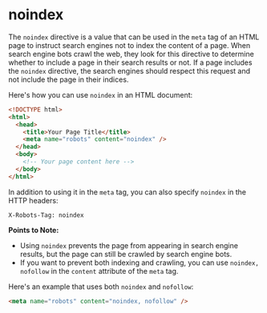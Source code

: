 # noindex

The `noindex` directive is a value that can be used in the `meta` tag of an HTML page to instruct search engines not to index the content of a page. When search engine bots crawl the web, they look for this directive to determine whether to include a page in their search results or not. If a page includes the `noindex` directive, the search engines should respect this request and not include the page in their indices.

Here's how you can use `noindex` in an HTML document:

```html
<!DOCTYPE html>
<html>
  <head>
    <title>Your Page Title</title>
    <meta name="robots" content="noindex" />
  </head>
  <body>
    <!-- Your page content here -->
  </body>
</html>
```

In addition to using it in the `meta` tag, you can also specify `noindex` in the HTTP headers:

```http
X-Robots-Tag: noindex
```

**Points to Note:**

- Using `noindex` prevents the page from appearing in search engine results, but the page can still be crawled by search engine bots.
- If you want to prevent both indexing and crawling, you can use `noindex, nofollow` in the `content` attribute of the `meta` tag.

Here's an example that uses both `noindex` and `nofollow`:

```html
<meta name="robots" content="noindex, nofollow" />
```
